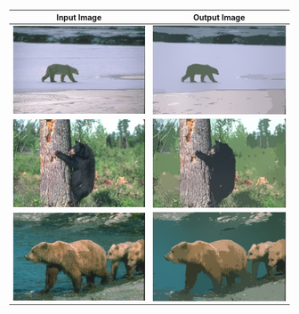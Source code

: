 | Input Image                          | Output Image                          |
| ------------------------------------ | ------------------------------------- |
| ![Input 1](./input/100007.jpg)       | ![Output 1](./output/100007.jpg)|
| ![Input 2](./input/100039.jpg)       | ![Output 2](./output/100039.jpg)|
| ![Input 3](./input/100075.jpg)       | ![Output 3](./output/100075.jpg)|

